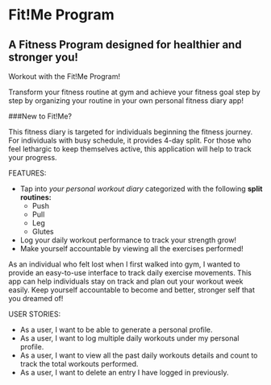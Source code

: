 # Fit!Me Program

## A Fitness Program designed for healthier and stronger you!

Workout with the Fit!Me Program!

Transform your fitness routine at gym and achieve your fitness goal step by step by organizing your routine 
in your own personal fitness diary app!

###New to Fit!Me? 

This fitness diary is targeted for individuals beginning the fitness journey. For individuals with busy schedule, 
it provides 4-day split. For those who feel lethargic to keep themselves active, this application will help to track
your progress. 


FEATURES:

- Tap into *your personal workout diary* categorized with the following **split routines:**
    - Push
    - Pull
    - Leg
    - Glutes
- Log your daily workout performance to track your strength grow!
- Make yourself accountable by viewing all the exercises performed!

As an individual who felt lost when I first walked into gym, I wanted to provide an easy-to-use interface to 
track daily exercise movements. This app can help individuals stay on track and plan out your workout week easily. 
Keep yourself accountable to become and better, stronger self that you dreamed of! 

USER STORIES:

- As a user, I want to be able to generate a personal profile.
- As a user, I want to log multiple daily workouts under my personal profile.
- As a user, I want to view all the past daily workouts details and count to track the total workouts performed.
- As a user, I want to delete an entry I have logged in previously.

